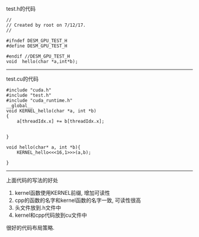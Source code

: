 test.h的代码
```
//
// Created by root on 7/12/17.
//

#ifndef DESM_GPU_TEST_H
#define DESM_GPU_TEST_H

#endif //DESM_GPU_TEST_H
void  hello(char *a,int*b);

```

---


test.cu的代码
```
#include "cuda.h"
#include "test.h"
#include "cuda_runtime.h"
__global__
void KERNEL_hello(char *a, int *b)
{
    a[threadIdx.x] += b[threadIdx.x];


}

void hello(char* a, int *b){
    KERNEL_hello<<<16,1>>>(a,b);

}
```


---

上面代码的写法的好处
1. kernel函数使用KERNEL前缀, 增加可读性
2. cpp的函数的名字和kernel函数的名字一致, 可读性很高
3. 头文件放到.h文件中
4. kernel和cpp代码放到cu文件中

很好的代码布局策略.
